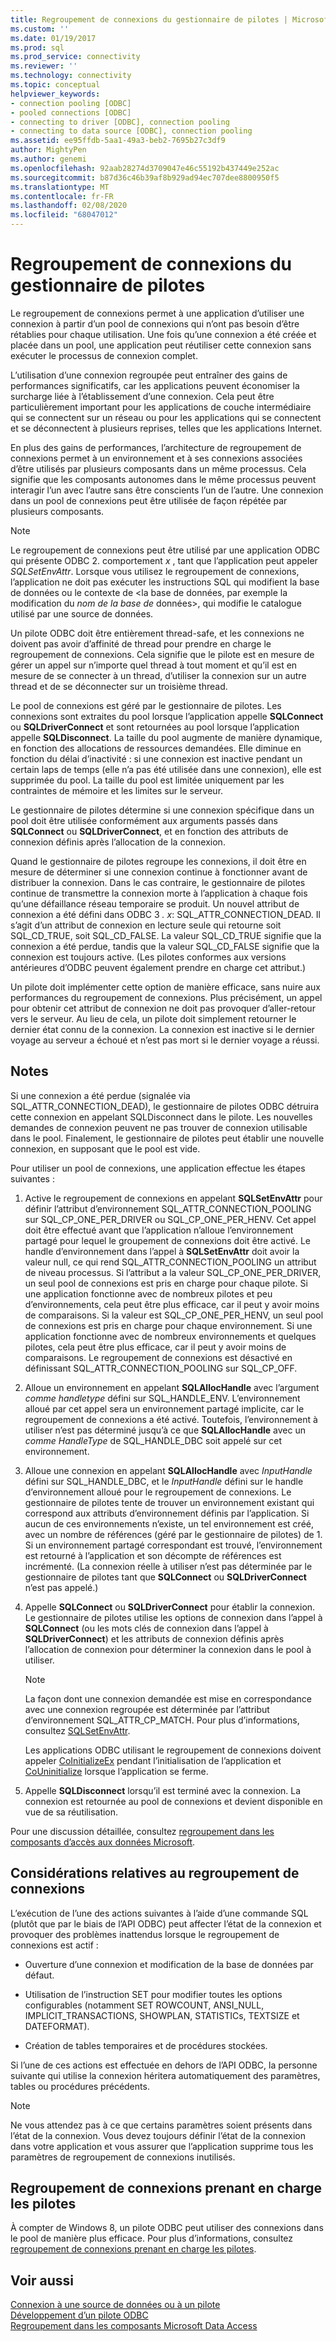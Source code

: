```yaml
---
title: Regroupement de connexions du gestionnaire de pilotes | Microsoft Docs
ms.custom: ''
ms.date: 01/19/2017
ms.prod: sql
ms.prod_service: connectivity
ms.reviewer: ''
ms.technology: connectivity
ms.topic: conceptual
helpviewer_keywords:
- connection pooling [ODBC]
- pooled connections [ODBC]
- connecting to driver [ODBC], connection pooling
- connecting to data source [ODBC], connection pooling
ms.assetid: ee95ffdb-5aa1-49a3-beb2-7695b27c3df9
author: MightyPen
ms.author: genemi
ms.openlocfilehash: 92aab28274d3709047e46c55192b437449e252ac
ms.sourcegitcommit: b87d36c46b39af8b929ad94ec707dee8800950f5
ms.translationtype: MT
ms.contentlocale: fr-FR
ms.lasthandoff: 02/08/2020
ms.locfileid: "68047012"
---
```

# <a name="driver-manager-connection-pooling"></a>Regroupement de connexions du gestionnaire de pilotes
Le regroupement de connexions permet à une application d’utiliser une connexion à partir d’un pool de connexions qui n’ont pas besoin d’être rétablies pour chaque utilisation. Une fois qu’une connexion a été créée et placée dans un pool, une application peut réutiliser cette connexion sans exécuter le processus de connexion complet.  
  
 L’utilisation d’une connexion regroupée peut entraîner des gains de performances significatifs, car les applications peuvent économiser la surcharge liée à l’établissement d’une connexion. Cela peut être particulièrement important pour les applications de couche intermédiaire qui se connectent sur un réseau ou pour les applications qui se connectent et se déconnectent à plusieurs reprises, telles que les applications Internet.  
  
 En plus des gains de performances, l’architecture de regroupement de connexions permet à un environnement et à ses connexions associées d’être utilisés par plusieurs composants dans un même processus. Cela signifie que les composants autonomes dans le même processus peuvent interagir l’un avec l’autre sans être conscients l’un de l’autre. Une connexion dans un pool de connexions peut être utilisée de façon répétée par plusieurs composants.  
  
> [!NOTE]
>  Le regroupement de connexions peut être utilisé par une application ODBC qui présente ODBC 2. comportement *x* , tant que l’application peut appeler *SQLSetEnvAttr*. Lorsque vous utilisez le regroupement de connexions, l’application ne doit pas exécuter les instructions SQL qui modifient la base de données ou le contexte de \<la base de données, par exemple la modification du *nom de la base de* données>, qui modifie le catalogue utilisé par une source de données.  


 Un pilote ODBC doit être entièrement thread-safe, et les connexions ne doivent pas avoir d’affinité de thread pour prendre en charge le regroupement de connexions. Cela signifie que le pilote est en mesure de gérer un appel sur n’importe quel thread à tout moment et qu’il est en mesure de se connecter à un thread, d’utiliser la connexion sur un autre thread et de se déconnecter sur un troisième thread.  
  
 Le pool de connexions est géré par le gestionnaire de pilotes. Les connexions sont extraites du pool lorsque l’application appelle **SQLConnect** ou **SQLDriverConnect** et sont retournées au pool lorsque l’application appelle **SQLDisconnect**. La taille du pool augmente de manière dynamique, en fonction des allocations de ressources demandées. Elle diminue en fonction du délai d’inactivité : si une connexion est inactive pendant un certain laps de temps (elle n’a pas été utilisée dans une connexion), elle est supprimée du pool. La taille du pool est limitée uniquement par les contraintes de mémoire et les limites sur le serveur.  
  
 Le gestionnaire de pilotes détermine si une connexion spécifique dans un pool doit être utilisée conformément aux arguments passés dans **SQLConnect** ou **SQLDriverConnect**, et en fonction des attributs de connexion définis après l’allocation de la connexion.  
  
 Quand le gestionnaire de pilotes regroupe les connexions, il doit être en mesure de déterminer si une connexion continue à fonctionner avant de distribuer la connexion. Dans le cas contraire, le gestionnaire de pilotes continue de transmettre la connexion morte à l’application à chaque fois qu’une défaillance réseau temporaire se produit. Un nouvel attribut de connexion a été défini dans ODBC 3 *. x*: SQL_ATTR_CONNECTION_DEAD. Il s’agit d’un attribut de connexion en lecture seule qui retourne soit SQL_CD_TRUE, soit SQL_CD_FALSE. La valeur SQL_CD_TRUE signifie que la connexion a été perdue, tandis que la valeur SQL_CD_FALSE signifie que la connexion est toujours active. (Les pilotes conformes aux versions antérieures d’ODBC peuvent également prendre en charge cet attribut.)  
  
 Un pilote doit implémenter cette option de manière efficace, sans nuire aux performances du regroupement de connexions. Plus précisément, un appel pour obtenir cet attribut de connexion ne doit pas provoquer d’aller-retour vers le serveur. Au lieu de cela, un pilote doit simplement retourner le dernier état connu de la connexion. La connexion est inactive si le dernier voyage au serveur a échoué et n’est pas mort si le dernier voyage a réussi.  
  
## <a name="remarks"></a>Notes  
 Si une connexion a été perdue (signalée via SQL_ATTR_CONNECTION_DEAD), le gestionnaire de pilotes ODBC détruira cette connexion en appelant SQLDisconnect dans le pilote. Les nouvelles demandes de connexion peuvent ne pas trouver de connexion utilisable dans le pool. Finalement, le gestionnaire de pilotes peut établir une nouvelle connexion, en supposant que le pool est vide.  
  
 Pour utiliser un pool de connexions, une application effectue les étapes suivantes :  
  
1.  Active le regroupement de connexions en appelant **SQLSetEnvAttr** pour définir l’attribut d’environnement SQL_ATTR_CONNECTION_POOLING sur SQL_CP_ONE_PER_DRIVER ou SQL_CP_ONE_PER_HENV. Cet appel doit être effectué avant que l’application n’alloue l’environnement partagé pour lequel le groupement de connexions doit être activé. Le handle d’environnement dans l’appel à **SQLSetEnvAttr** doit avoir la valeur null, ce qui rend SQL_ATTR_CONNECTION_POOLING un attribut de niveau processus. Si l’attribut a la valeur SQL_CP_ONE_PER_DRIVER, un seul pool de connexions est pris en charge pour chaque pilote. Si une application fonctionne avec de nombreux pilotes et peu d’environnements, cela peut être plus efficace, car il peut y avoir moins de comparaisons. Si la valeur est SQL_CP_ONE_PER_HENV, un seul pool de connexions est pris en charge pour chaque environnement. Si une application fonctionne avec de nombreux environnements et quelques pilotes, cela peut être plus efficace, car il peut y avoir moins de comparaisons. Le regroupement de connexions est désactivé en définissant SQL_ATTR_CONNECTION_POOLING sur SQL_CP_OFF.  
  
2.  Alloue un environnement en appelant **SQLAllocHandle** avec l’argument *comme handletype* défini sur SQL_HANDLE_ENV. L’environnement alloué par cet appel sera un environnement partagé implicite, car le regroupement de connexions a été activé. Toutefois, l’environnement à utiliser n’est pas déterminé jusqu’à ce que **SQLAllocHandle** avec un *comme HandleType* de SQL_HANDLE_DBC soit appelé sur cet environnement.  
  
3.  Alloue une connexion en appelant **SQLAllocHandle** avec *InputHandle* défini sur SQL_HANDLE_DBC, et le *InputHandle* défini sur le handle d’environnement alloué pour le regroupement de connexions. Le gestionnaire de pilotes tente de trouver un environnement existant qui correspond aux attributs d’environnement définis par l’application. Si aucun de ces environnements n’existe, un tel environnement est créé, avec un nombre de références (géré par le gestionnaire de pilotes) de 1. Si un environnement partagé correspondant est trouvé, l’environnement est retourné à l’application et son décompte de références est incrémenté. (La connexion réelle à utiliser n’est pas déterminée par le gestionnaire de pilotes tant que **SQLConnect** ou **SQLDriverConnect** n’est pas appelé.)  
  
4.  Appelle **SQLConnect** ou **SQLDriverConnect** pour établir la connexion. Le gestionnaire de pilotes utilise les options de connexion dans l’appel à **SQLConnect** (ou les mots clés de connexion dans l’appel à **SQLDriverConnect**) et les attributs de connexion définis après l’allocation de connexion pour déterminer la connexion dans le pool à utiliser.  
  
    > [!NOTE]  
    >  La façon dont une connexion demandée est mise en correspondance avec une connexion regroupée est déterminée par l’attribut d’environnement SQL_ATTR_CP_MATCH. Pour plus d’informations, consultez [SQLSetEnvAttr](../../../odbc/reference/syntax/sqlsetenvattr-function.md).  
  
     Les applications ODBC utilisant le regroupement de connexions doivent appeler [CoInitializeEx](https://go.microsoft.com/fwlink/?LinkID=116307) pendant l’initialisation de l’application et [CoUninitialize](https://go.microsoft.com/fwlink/?LinkId=116310) lorsque l’application se ferme.  
  
5.  Appelle **SQLDisconnect** lorsqu’il est terminé avec la connexion. La connexion est retournée au pool de connexions et devient disponible en vue de sa réutilisation.  
  
 Pour une discussion détaillée, consultez [regroupement dans les composants d’accès aux données Microsoft](https://go.microsoft.com/fwlink/?LinkId=120776).  
  
## <a name="connection-pooling-considerations"></a>Considérations relatives au regroupement de connexions  
 L’exécution de l’une des actions suivantes à l’aide d’une commande SQL (plutôt que par le biais de l’API ODBC) peut affecter l’état de la connexion et provoquer des problèmes inattendus lorsque le regroupement de connexions est actif :  
  
-   Ouverture d’une connexion et modification de la base de données par défaut.  
  
-   Utilisation de l’instruction SET pour modifier toutes les options configurables (notamment SET ROWCOUNT, ANSI_NULL, IMPLICIT_TRANSACTIONS, SHOWPLAN, STATISTICs, TEXTSIZE et DATEFORMAT).  
  
-   Création de tables temporaires et de procédures stockées.  
  
 Si l’une de ces actions est effectuée en dehors de l’API ODBC, la personne suivante qui utilise la connexion héritera automatiquement des paramètres, tables ou procédures précédents.  
  
> [!NOTE]  
>  Ne vous attendez pas à ce que certains paramètres soient présents dans l’état de la connexion. Vous devez toujours définir l’état de la connexion dans votre application et vous assurer que l’application supprime tous les paramètres de regroupement de connexions inutilisés.  
  
## <a name="driver-aware-connection-pooling"></a>Regroupement de connexions prenant en charge les pilotes  
 À compter de Windows 8, un pilote ODBC peut utiliser des connexions dans le pool de manière plus efficace. Pour plus d’informations, consultez [regroupement de connexions prenant en charge les pilotes](../../../odbc/reference/develop-app/driver-aware-connection-pooling.md).  
  
## <a name="see-also"></a>Voir aussi  
 [Connexion à une source de données ou à un pilote](../../../odbc/reference/develop-app/connecting-to-a-data-source-or-driver.md)   
 [Développement d’un pilote ODBC](../../../odbc/reference/develop-driver/developing-an-odbc-driver.md)   
 [Regroupement dans les composants Microsoft Data Access](https://go.microsoft.com/fwlink/?LinkId=120776)

